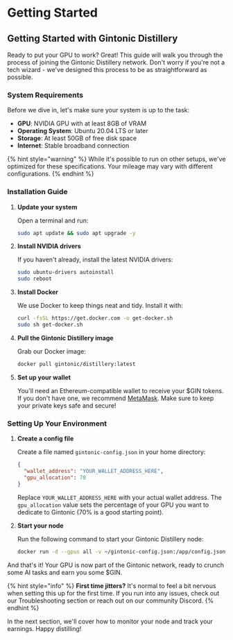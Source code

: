 # Getting Started

## Getting Started with Gintonic Distillery

Ready to put your GPU to work? Great! This guide will walk you through the process of joining the Gintonic Distillery network. Don't worry if you're not a tech wizard - we've designed this process to be as straightforward as possible.

### System Requirements

Before we dive in, let's make sure your system is up to the task:

* **GPU**: NVIDIA GPU with at least 8GB of VRAM
* **Operating System**: Ubuntu 20.04 LTS or later
* **Storage**: At least 50GB of free disk space
* **Internet**: Stable broadband connection

{% hint style="warning" %}
While it's possible to run on other setups, we've optimized for these specifications. Your mileage may vary with different configurations.
{% endhint %}

### Installation Guide

1.  **Update your system**

    Open a terminal and run:

    ```bash
    sudo apt update && sudo apt upgrade -y
    ```
2.  **Install NVIDIA drivers**

    If you haven't already, install the latest NVIDIA drivers:

    ```bash
    sudo ubuntu-drivers autoinstall
    sudo reboot
    ```
3.  **Install Docker**

    We use Docker to keep things neat and tidy. Install it with:

    ```bash
    curl -fsSL https://get.docker.com -o get-docker.sh
    sudo sh get-docker.sh
    ```
4.  **Pull the Gintonic Distillery image**

    Grab our Docker image:

    ```bash
    docker pull gintonic/distillery:latest
    ```
5.  **Set up your wallet**

    You'll need an Ethereum-compatible wallet to receive your $GIN tokens. If you don't have one, we recommend [MetaMask](https://metamask.io/). Make sure to keep your private keys safe and secure!

### Setting Up Your Environment

1.  **Create a config file**

    Create a file named `gintonic-config.json` in your home directory:

    ```json
    {
      "wallet_address": "YOUR_WALLET_ADDRESS_HERE",
      "gpu_allocation": 70
    }
    ```

    Replace `YOUR_WALLET_ADDRESS_HERE` with your actual wallet address. The `gpu_allocation` value sets the percentage of your GPU you want to dedicate to Gintonic (70% is a good starting point).
2.  **Start your node**

    Run the following command to start your Gintonic Distillery node:

    ```bash
    docker run -d --gpus all -v ~/gintonic-config.json:/app/config.json gintonic/distillery:latest
    ```

And that's it! Your GPU is now part of the Gintonic network, ready to crunch some AI tasks and earn you some $GIN.

{% hint style="info" %}
**First time jitters?** It's normal to feel a bit nervous when setting this up for the first time. If you run into any issues, check out our Troubleshooting section or reach out on our community Discord.
{% endhint %}

In the next section, we'll cover how to monitor your node and track your earnings. Happy distilling!
